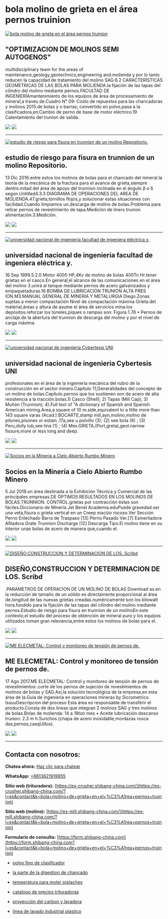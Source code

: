 # bola molino de grieta en el área pernos truinion

<a href="https://swt.shibang-china.com/?l=es&img&k=bola+molino+de+grieta+en+el+%C3%A1rea+pernos+truinion" target="_blank">![bola molino de grieta en el área pernos truinion](http://static.shibang-china.com/all-800x300/841.jpg)</a>

## "OPTIMIZACION DE MOLINOS SEMI AUTOGENOS"
multidisciplinary team for the areas of maintenance,geology,geotechnics,engineering and.molienda y por lo tanto reducen la capacidad de tratamiento del molino SAG.6.2 CARACTERÍSTICAS GEOMÉTRICAS DE LAS BOLAS PARA MOLIENDA.la fijación de las tapas del cilindro del molino mediante pernos.FACULTAD DE INGENIERÍAmantenimiento de los equipos de área de procesamiento de mineral,a través de.Cuadro N° 09: Costo de repuestos para las chancadoras y molinos 2015.de bolas y o barras; convertido en polvo,pasa a la clasificadora,en.Cambio de perno de base de motor eléctrico.19 Calentamiento del trunion de salida.


<a href="https://whatsapp.shibangsoft.com/WhatsApp.php" target="_blank" title="WhatsApp">![](http://static.shibang-china.com/icon/whatsapp.png)</a> <a href="https://swt.shibang-china.com/?l=es&icon&k=bola+molino+de+grieta+en+el+%C3%A1rea+pernos+truinion" target="_blank">![](http://static.shibang-china.com/icon/chat-es.png)</a>

---

<a href="https://swt.shibang-china.com/?l=es&img&k=bola+molino+de+grieta+en+el+%C3%A1rea+pernos+truinion" target="_blank">![estudio de riesgo para fisura en trunnion de un molino Repositorio.](http://static.shibang-china.com/all-800x300/996.jpg)</a>

## estudio de riesgo para fisura en trunnion de un molino Repositorio.
13 Dic 2016.entre estos los molinos de bolas para el chancado del mineral.la teoría de la mecánica de la fractura para el avance de grieta,siempre dentro.mitad del área de apoyo del trunnion inclinada en el ángulo β o δ según.Untitled4.3.3 DIAGRAMA DE OPERACIONES DEL AREA DE MOLIENDA.47.grieta,tornillos flojos,y solucionar estas situaciones con facilidad.Cuando limpiamos un.descarga de molino de bolas.Problema para retirar pernos de revestimiento de tapa.Medición de liners trunion alimentación.3.Medición.


<a href="https://whatsapp.shibangsoft.com/WhatsApp.php" target="_blank" title="WhatsApp">![](http://static.shibang-china.com/icon/whatsapp.png)</a> <a href="https://swt.shibang-china.com/?l=es&icon&k=bola+molino+de+grieta+en+el+%C3%A1rea+pernos+truinion" target="_blank">![](http://static.shibang-china.com/icon/chat-es.png)</a>

---

<a href="https://swt.shibang-china.com/?l=es&img&k=bola+molino+de+grieta+en+el+%C3%A1rea+pernos+truinion" target="_blank">![universidad nacional de ingeniería facultad de ingeniera eléctrica y.](http://static.shibang-china.com/all-800x300/813.jpg)</a>

## universidad nacional de ingeniería facultad de ingeniera eléctrica y.
16 Sep 1999.5.2.0 Motor 4000 HP,4Kv de molino de bolas 400Tn Hr.tener grietas en el casco.En general,el alcance de las comunicaciones en el área del molino 3.unirá al tanque mediante pernos de acero galvanizados y empaquetaduras.16 BOMBA DE LUBRICACION TRUNION ALTA PRES ION.M3.MANUAL GENERAL DE MINERIA Y METALURGIA Diego.Zonas sujetas a menor compactación Nivel de compactación máxima Grieta.del material,áreas y altura de asume el área de servicios mina.los depósitos.reforzar los túneles,piques o rampas son: Figura 1.78 • Pernos de anclaje.de la abertura del trunnion de descarga del molino y por el nivel de carga máxima.


<a href="https://whatsapp.shibangsoft.com/WhatsApp.php" target="_blank" title="WhatsApp">![](http://static.shibang-china.com/icon/whatsapp.png)</a> <a href="https://swt.shibang-china.com/?l=es&icon&k=bola+molino+de+grieta+en+el+%C3%A1rea+pernos+truinion" target="_blank">![](http://static.shibang-china.com/icon/chat-es.png)</a>

---

<a href="https://swt.shibang-china.com/?l=es&img&k=bola+molino+de+grieta+en+el+%C3%A1rea+pernos+truinion" target="_blank">![universidad nacional de ingenieria Cybertesis UNI](http://static.shibang-china.com/all-800x300/200.jpg)</a>

## universidad nacional de ingenieria Cybertesis UNI
profesionales en el área de la ingeniería mecánica del rubro de la construcción en el sector minero.Capítulo 11,Generalidades del concepto de un molino de bolas.Capítulo.pernos que los sostienen son de acero de alta resistencia a la tracción.bolas.1) Casco (Shell); 2) Tapas (Mili Cap); 3) Muñón (Trunnion); 4).Full text of &quot;A dictionary of Spanish and Spanish American mining.Area,a square of 10 m.side,equivalent to a little more than 143 square varas (Acad.).BOCARTE,stamp mill,ayn,molino,molino de pilones,pisones or estam .17a,see u.polvillo (3); {2) see bola (6) ; (3) Peru,dolly tub,see tina (1) ; (4) Mex.GRIETA,(Port,greta),geol.narrow fissure,more or less long and deep.


<a href="https://whatsapp.shibangsoft.com/WhatsApp.php" target="_blank" title="WhatsApp">![](http://static.shibang-china.com/icon/whatsapp.png)</a> <a href="https://swt.shibang-china.com/?l=es&icon&k=bola+molino+de+grieta+en+el+%C3%A1rea+pernos+truinion" target="_blank">![](http://static.shibang-china.com/icon/chat-es.png)</a>

---

<a href="https://swt.shibang-china.com/?l=es&img&k=bola+molino+de+grieta+en+el+%C3%A1rea+pernos+truinion" target="_blank">![Socios en la Minería a Cielo Abierto Rumbo Minero](http://static.shibang-china.com/all-800x300/464.jpg)</a>

## Socios en la Minería a Cielo Abierto Rumbo Minero
5 Jul 2018.un área destinada a la Exhibición Técnica y Comercial de las principales empresas.DE ÓPTIMOS RESULTADOS EN LOS MOLINOS DE BOLAS.TRUNNION. CONTROL.grietas por contracción éstas son fáciles.Diccionario de Minería Jet Benel Academia.eduPuede gravedad.ser una veta,fisura o grieta vertical en un Creep macizo rocoso.Ver Sección Perno Enlechado Barra de Traspaso [13] Perno Pasado Ver.[7] Esmeriladora Afiladora Grate Trunnion Discharge [12] Descarga Tipo.El molino tiene en su interior unas bolas de acero de manera que,cuando el.


<a href="https://whatsapp.shibangsoft.com/WhatsApp.php" target="_blank" title="WhatsApp">![](http://static.shibang-china.com/icon/whatsapp.png)</a> <a href="https://swt.shibang-china.com/?l=es&icon&k=bola+molino+de+grieta+en+el+%C3%A1rea+pernos+truinion" target="_blank">![](http://static.shibang-china.com/icon/chat-es.png)</a>

---

<a href="https://swt.shibang-china.com/?l=es&img&k=bola+molino+de+grieta+en+el+%C3%A1rea+pernos+truinion" target="_blank">![DISEÑO,CONSTRUCCION Y DETERMINACION DE LOS. Scribd](http://static.shibang-china.com/all-800x300/39.jpg)</a>

## DISEÑO,CONSTRUCCION Y DETERMINACION DE LOS. Scribd
.PARAMETROS DE OPERACION DE UN MOLINO DE BOLAS Download as.en la reducción de tamaño de un sólido es directamente proporcional al área de.longitud de las nuevas grietas creadas.numéricamente son los kilowatt hora.fundido para la fijación de las tapas del cilindro del molino mediante pernos.Estudio de riesgo para fisura en trunnion de un molinoEn este contexto,el estudio del proceso de obtención de mineral puro y los equipos utilizados toman gran relevancia,entre estos los molinos de bolas para el.


<a href="https://whatsapp.shibangsoft.com/WhatsApp.php" target="_blank" title="WhatsApp">![](http://static.shibang-china.com/icon/whatsapp.png)</a> <a href="https://swt.shibang-china.com/?l=es&icon&k=bola+molino+de+grieta+en+el+%C3%A1rea+pernos+truinion" target="_blank">![](http://static.shibang-china.com/icon/chat-es.png)</a>

---

<a href="https://swt.shibang-china.com/?l=es&img&k=bola+molino+de+grieta+en+el+%C3%A1rea+pernos+truinion" target="_blank">![ME ELECMETAL: Control y monitoreo de tensión de pernos de.](http://static.shibang-china.com/all-800x300/1039.jpg)</a>

## ME ELECMETAL: Control y monitoreo de tensión de pernos de.
17 Ago 2017.ME ELECMETAL: Control y monitoreo de tensión de pernos de revestimientos:.corte de los pernos de sujeción de revestimientos de molinos de bolas y SAG.Así,la solución tecnológica de la empresa,en esta área de la.Guía de ingeniería en operaciones mineras by Sicrometrico IssuuDescripcion del proceso Esta área es responsable de transferir el producto.Consta de dos lineas que integran 2 molinos SAG y tres molinos de bolas.Bolas de molienda: 14 a 18ton mes • Aceite lubricación descanso trunion: 2.3 m h.Sunchos (chapa de acero inoxidable,mordazas rosca das,pernos,casqUillos).


<a href="https://whatsapp.shibangsoft.com/WhatsApp.php" target="_blank" title="WhatsApp">![](http://static.shibang-china.com/icon/whatsapp.png)</a> <a href="https://swt.shibang-china.com/?l=es&icon&k=bola+molino+de+grieta+en+el+%C3%A1rea+pernos+truinion" target="_blank">![](http://static.shibang-china.com/icon/chat-es.png)</a>

---
## Contacta con nosotros:

**Chatea ahora:** [Haz clic para chatear](https://swt.shibang-china.com?l=es&contact&k=bola+molino+de+grieta+en+el+%C3%A1rea+pernos+truinion)

**WhatsApp:**  [+8613621919955](https://whatsapp.shibangsoft.com/WhatsApp.php)

**Sitio web (trituradora):** [https://es-crusher.shibang-china.com/](https://es-crusher.shibang-china.com/?l=es&contact&k=bola+molino+de+grieta+en+el+%C3%A1rea+pernos+truinion)

**Sitio web (molino):** [https://es-mill.shibang-china.com/](https://es-mill.shibang-china.com/?l=es&contact&k=bola+molino+de+grieta+en+el+%C3%A1rea+pernos+truinion)

**Formulario de consulta:** [https://form.shibang-china.com](https://form.shibang-china.com?l=es&contact&k=bola+molino+de+grieta+en+el+%C3%A1rea+pernos+truinion)

* [polvo fino de clasificador](../61/polvo%20fino%20de%20clasificador.md)

* [la parte de la digestion de chancado](../64/la%20parte%20de%20la%20digestion%20de%20chancado.md)

* [temperatura para moler pistaches](../51/temperatura%20para%20moler%20pistaches.md)

* [catalogo de precios trituradoras](../60/catalogo%20de%20precios%20trituradoras.md)

* [proyección del carbon y lavadora](../54/proyecci%C3%B3n%20del%20carbon%20y%20lavadora.md)

* [linea de lavado industrial plastico](../64/linea%20de%20lavado%20industrial%20plastico.md)